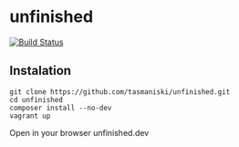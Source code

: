 # unfinished

[![Build Status](https://travis-ci.org/tasmaniski/unfinished.svg?branch=master)](https://travis-ci.org/tasmaniski/unfinished)

## Instalation

```
git clone https://github.com/tasmaniski/unfinished.git
cd unfinished
composer install --no-dev
vagrant up
```

Open in your browser unfinished.dev
